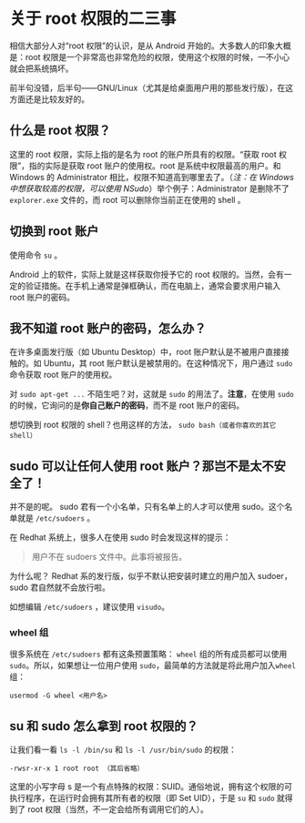 # 关于 root 权限的二三事

相信大部分人对“root 权限”的认识，是从 Android 开始的。大多数人的印象大概是：root 权限是一个非常高也非常危险的权限，使用这个权限的时候，一不小心就会把系统搞坏。

前半句没错，后半句——GNU/Linux（尤其是给桌面用户用的那些发行版），在这方面还是比较友好的。

## 什么是 root 权限？

这里的 root 权限，实际上指的是名为 root 的账户所具有的权限。“获取 root 权限”，指的实际是获取 root 账户的使用权。root 是系统中权限最高的用户。和 Windows 的 Administrator 相比，权限不知道高到哪里去了。（*注：在 Windows 中想获取较高的权限，可以使用 NSudo*）举个例子：Administrator 是删除不了  `explorer.exe`  文件的，而 root 可以删除你当前正在使用的 shell 。

## 切换到 root 账户
使用命令  `su` 。

Android 上的软件，实际上就是这样获取你授予它的 root 权限的。当然，会有一定的验证措施。在手机上通常是弹框确认，而在电脑上，通常会要求用户输入 root 账户的密码。

## 我不知道 root 账户的密码，怎么办？
在许多桌面发行版（如 Ubuntu Desktop）中，root 账户默认是不被用户直接接触的。如 Ubuntu，其 root 账户默认是被禁用的。在这种情况下，用户通过  `sudo` 命令获取 root 账户的使用权。

对 `sudo apt-get ...` 不陌生吧？对，这就是 `sudo` 的用法了。**注意**，在使用 `sudo` 的时候，它询问的是**你自己账户的密码**，而不是 root 账户的密码。

想切换到 root 权限的 shell？也用这样的方法， `sudo bash（或者你喜欢的其它 shell）` 

## sudo 可以让任何人使用 root 账户？那岂不是太不安全了！
并不是的呢。 sudo 君有一个小名单，只有名单上的人才可以使用 sudo。这个名单就是 `/etc/sudoers` 。

在 Redhat 系统上，很多人在使用 sudo 时会发现这样的提示：
> 用户不在 sudoers 文件中。此事将被报告。

为什么呢？ Redhat 系的发行版，似乎不默认把安装时建立的用户加入 sudoer，sudo 君自然就不会放行啦。

如想编辑 `/etc/sudoers` ，建议使用 `visudo`。

### wheel 组
很多系统在 `/etc/sudoers` 都有这条预置策略： `wheel` 组的所有成员都可以使用 `sudo`。所以，如果想让一位用户使用 `sudo`，最简单的方法就是将此用户加入`wheel`组：

```
usermod -G wheel <用户名>
```

## su 和 sudo 怎么拿到 root 权限的？

让我们看一看 `ls -l /bin/su` 和 `ls -l /usr/bin/sudo` 的权限：

```
-rwsr-xr-x 1 root root （其后省略）
```

这里的小写字母 s 是一个有点特殊的权限：SUID。通俗地说，拥有这个权限的可执行程序，在运行时会拥有其所有者的权限（即 Set UID），于是 `su` 和 `sudo` 就得到了 root 权限（当然，不一定会给所有调用它们的人）。
